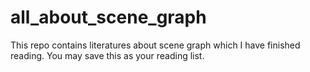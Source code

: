 # all_about_scene_graph
This repo contains literatures about scene graph which I have finished reading. You may save this as your reading list.
